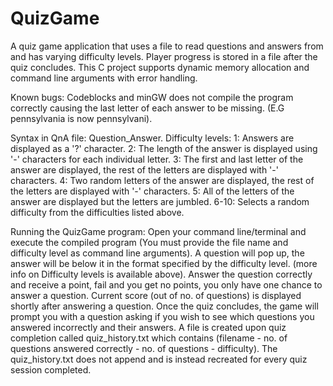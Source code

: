 # QuizGame
A quiz game application that uses a file to read questions and answers from and has varying difficulty levels. Player progress is stored in a file after the quiz concludes. This C project supports dynamic memory allocation and command line arguments with error handling.

Known bugs:
Codeblocks and minGW does not compile the program correctly causing the last letter of each answer to be missing. (E.G pennsylvania is now pennsylvani).

Syntax in QnA file: Question_Answer.
Difficulty levels: 
1: Answers are displayed as a '?' character.
2: The length of the answer is displayed using '-' characters for each individual letter.
3: The first and last letter of the answer are displayed, the rest of the letters are displayed with '-' characters.
4: Two random letters of the answer are displayed, the rest of the letters are displayed with '-' characters.
5: All of the letters of the answer are displayed but the letters are jumbled.
6-10: Selects a random difficulty from the difficulties listed above.
                  
Running the QuizGame program:
                  Open your command line/terminal and execute the compiled program (You must provide the file name and difficulty level as command line arguments).
                  A question will pop up, the answer will be below it in the format specified by the difficulty level. (more info on Difficulty levels is available above).
                  Answer the question correctly and receive a point, fail and you get no points, you only have one chance to answer a question.
                  Current score (out of no. of questions) is displayed shortly after answering a question.
                  Once the quiz concludes, the game will prompt you with a question asking if you wish to see which questions you answered incorrectly and their answers.
                  A file is created upon quiz completion called quiz_history.txt which contains (filename - no. of questions answered correctly - no. of questions - difficulty).
                  The quiz_history.txt does not append and is instead recreated for every quiz session completed.
